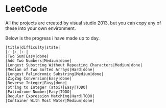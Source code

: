 # LeetCode
All the projects are created by visual studio 2013, but you can copy any of these into your own environment.

Below is the progress i have made up to day.

 ```
|title|difficulty|state|
|:-|:-|:-|
|Two Sum|Easy|done|
|Add Two Numbers|Medium|done|
|Longest Substring Without Repeating Characters|Medium|done|
|Median of Two Sorted Arrays|Hard|done|
|Longest Palindromic Substring|Medium|done|
|ZigZag Conversion|Easy|done|
|Reverse Integer|Easy|done|
|String to Integer (atoi)|Easy|TODO|
|Palindrome Number|Easy|TODO|
|Regular Expression Matching|Hard|TODO|
|Container With Most Water|Medium|done|
 ```